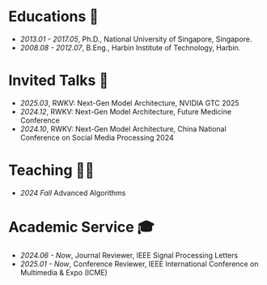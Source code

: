 # Educations 📖
- *2013.01 - 2017.05*, Ph.D., National University of Singapore, Singapore.
- *2008.08 - 2012.07*, B.Eng., Harbin Institute of Technology, Harbin.

# Invited Talks 💬
- *2025.03*, RWKV: Next-Gen Model Architecture, NVIDIA GTC 2025  
- *2024.12*, RWKV: Next-Gen Model Architecture, Future Medicine Conference  
- *2024.10*, RWKV: Next-Gen Model Architecture, China National Conference on Social Media Processing 2024

# Teaching 🧑‍🏫
- *2024 Fall* Advanced Algorithms

# Academic Service 🎓
- *2024.06 - Now*, Journal Reviewer, IEEE Signal Processing Letters
- *2025.01 - Now*, Conference Reviewer, IEEE International Conference on Multimedia & Expo (ICME)